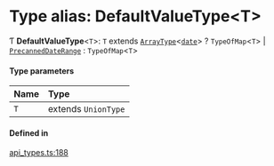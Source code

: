 # Type alias: DefaultValueType<T\>

Ƭ **DefaultValueType**<`T`\>: `T` extends [`ArrayType`](../interfaces/ArrayType.md)<[`date`](../enums/Type.md#date)\> ? `TypeOfMap`<`T`\> \| [`PrecannedDateRange`](../enums/PrecannedDateRange.md) : `TypeOfMap`<`T`\>

#### Type parameters

| Name | Type |
| :------ | :------ |
| `T` | extends `UnionType` |

#### Defined in

[api_types.ts:188](https://github.com/coda/packs-sdk/blob/main/api_types.ts#L188)
